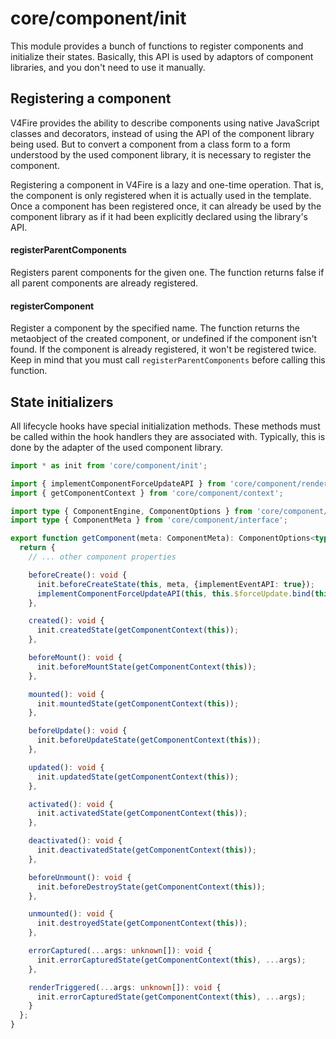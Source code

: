 # core/component/init

This module provides a bunch of functions to register components and initialize their states.
Basically, this API is used by adaptors of component libraries, and you don't need to use it manually.

## Registering a component

V4Fire provides the ability to describe components using native JavaScript classes and decorators,
instead of using the API of the component library being used.
But to convert a component from a class form to a form understood by the used component library,
it is necessary to register the component.

Registering a component in V4Fire is a lazy and one-time operation. That is, the component is only registered when
it is actually used in the template. Once a component has been registered once, it can already be used
by the component library as if it had been explicitly declared using the library's API.

#### registerParentComponents

Registers parent components for the given one.
The function returns false if all parent components are already registered.

#### registerComponent

Register a component by the specified name.
The function returns the metaobject of the created component, or undefined if the component isn't found.
If the component is already registered, it won't be registered twice.
Keep in mind that you must call `registerParentComponents` before calling this function.

## State initializers

All lifecycle hooks have special initialization methods. These methods must be called within the hook handlers
they are associated with. Typically, this is done by the adapter of the used component library.

```typescript
import * as init from 'core/component/init';

import { implementComponentForceUpdateAPI } from 'core/component/render';
import { getComponentContext } from 'core/component/context';

import type { ComponentEngine, ComponentOptions } from 'core/component/engines';
import type { ComponentMeta } from 'core/component/interface';

export function getComponent(meta: ComponentMeta): ComponentOptions<typeof ComponentEngine> {
  return {
    // ... other component properties

    beforeCreate(): void {
      init.beforeCreateState(this, meta, {implementEventAPI: true});
      implementComponentForceUpdateAPI(this, this.$forceUpdate.bind(this));
    },

    created(): void {
      init.createdState(getComponentContext(this));
    },

    beforeMount(): void {
      init.beforeMountState(getComponentContext(this));
    },

    mounted(): void {
      init.mountedState(getComponentContext(this));
    },

    beforeUpdate(): void {
      init.beforeUpdateState(getComponentContext(this));
    },

    updated(): void {
      init.updatedState(getComponentContext(this));
    },

    activated(): void {
      init.activatedState(getComponentContext(this));
    },

    deactivated(): void {
      init.deactivatedState(getComponentContext(this));
    },

    beforeUnmount(): void {
      init.beforeDestroyState(getComponentContext(this));
    },

    unmounted(): void {
      init.destroyedState(getComponentContext(this));
    },

    errorCaptured(...args: unknown[]): void {
      init.errorCapturedState(getComponentContext(this), ...args);
    },

    renderTriggered(...args: unknown[]): void {
      init.errorCapturedState(getComponentContext(this), ...args);
    }
  };
}
```
